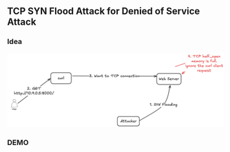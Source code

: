 ## TCP SYN Flood Attack for Denied of Service Attack

### Idea

![](assets/tcp_syn_flood_attack_for_dos_demo_idea.png)

### DEMO


